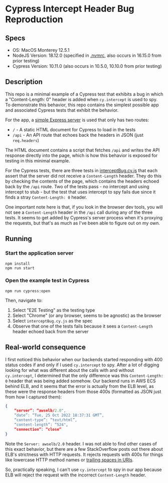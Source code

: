 # Cypress Intercept Header Bug Reproduction

## Specs

- OS: MacOS Monterey 12.5.1
- NodeJS Version: 18.12.0 (specified in [.nvmrc](./.nvmrc), also occurs in 16.15.0 from prior testing)
- Cypress Version: 10.11.0 (also occurs in 10.5.0, 10.10.0 from prior testing)

## Description

This repo is a minimal example of a Cypress test that exhibits a bug in which a "Content-Length: 0" header is added when `cy.intercept` is used to spy.
To demonstrate this behavior, this repo contains the simplest possible app and associated Cypress tests that exhibit the behavior.

For the app, a [simple Express server](index.js) is used that only has two routes:

- `/` - A static HTML document for Cypress to load in the tests
- `/api` - An API route that echoes back the headers in JSON (just `req.headers`)

The HTML document contains a script that fetches `/api` and writes the API response directly into the page,
which is how this behavior is exposed for testing in this minimal example.

For the Cypress tests, there are three tests in [interceptBug.cy.js](cypress/e2e/interceptBug.cy.js) that each assert that the server did not receive a `Content-Length` header.
They do this by checking the contents of the page, which contains the headers echoed back by the `/api` route.
Two of the tests pass - no intercept and using intercept to stub - but the test that uses intercept to spy fails due since it finds a stray `Content-Length: 0` header.

One important note here is that, if you look in the browser dev tools, you will not see a `Content-Length` header in the `/api` call during any of the three tests.
It seems to get added by Cypress's server process when it's proxying the requests, but that's as much as I've been able to figure out on my own.

## Running

### Start the application server

```shell
npm install
npm run start
```

### Open the example test in Cypress

```shell
npm run cypress:open
```

Then, navigate to:

1. Select "E2E Testing" as the testing type
2. Select "Chrome" (or any browser, seems to be agnostic) as the browser
3. Select `interceptBug.cy.js` as the spec
4. Observe that one of the tests fails because it sees a `Content-Length` header echoed back from the server

## Real-world consequence

I first noticed this behavior when our backends started responding with 400 status codes if and only if I used `cy.intercept` to spy.
After a lot of digging looking for what was different about the calls with and without `cy.intercept`, I determined that the only difference was this `Content-Length: 0` header that was being added somehow.
Our backend runs in AWS ECS behind ELB, and it seems that the error is actually from the ELB level, as these were the response headers from those 400s (formatted as JSON just from how I captured them):

```json
{
    “server”: “awselb/2.0",
    “date”: “Tue, 25 Oct 2022 18:37:31 GMT”,
    “content-type”: “text/html”,
    “content-length”: “524",
    “connection”: “close”
}
```

Note the `Server: awselb/2.0` header.
I was not able to find other cases of this exact behavior,
but there are a few StackOverflow posts out there about ELB's strictness with HTTP requests.
It rejects requests with 400s for things like lowercase HTTP method names or [trailing spaces in URIs](https://serverfault.com/questions/674670/aws-elb-400-bad-request-with-space-at-the-end-of-a-uri).

So, practically speaking, I can't use `cy.intercept` to spy in our app because ELB will reject the request with the incorrect `Content-Length` header.
